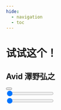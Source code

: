 ```yaml
---
hide:
  - navigation
  - toc
---
```


# 试试这个！

<section class="music-player">
<audio src="../assets/music/avid/6d9bfe7c4a2e7decbc9e171779b91c5f.mp3" id="audio"></audio>
<div class="music-player__container-main music-player__padding-around" style="--music-fg-color--light: rgba(128, 23, 66, 1);--music-fg-color--dark: rgba(255, 108, 197, 1);--music-bg-color--light: rgba(128, 23, 66, 0.1);--music-bg-color--dark: rgba(255, 108, 197, 0.1);">
  <div class="music-player__disk" style="--music-disk-image: url('../assets/music/avid/cover.png');"></div>
  <div class="music-player__inner-container-main music-player__padding-sides">
    <div class="music-player__title-container">
	  <h1>
	    <span class="music-player__title">Avid</span>
	    <span class="music-player__artist">澤野弘之</span>
	  </h1>
	  <div class="music-player__controls">
        <button class="music-player-btn__play pause">
          <span></span>
          <span></span>
        </button>
      </div>
	</div>
	<div class="music-player__container">
	  <span class="music-player__time">
	    <span class="music-player__volume music-player__shift">
		  <input type="range" value="0" class="music-player__volume-bar">
		</span>
	    <span class="music-player__time-text"></span>
	  </span>
	  <div class="music-player__inner-container">
	    <div class="music-player__slider music-player__shift">
          <input type="range" value="0" class="music-player__seek-bar">
        </div>
	  </div>
	</div>
  </div>
</div>
</section>

<script src="../javascripts/music_player.js"></script>
